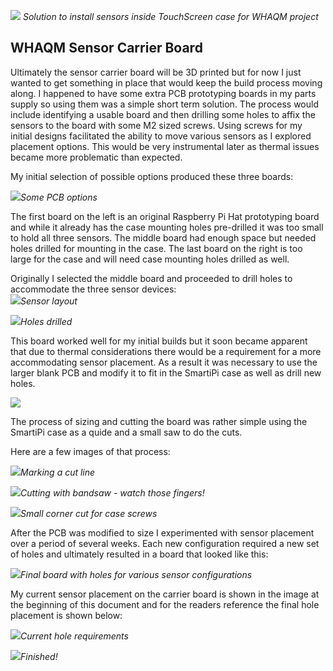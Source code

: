 ![](https://github.com/wjlove/WHAQM/blob/main/documentation/images/sensors-on-carrier.jpg?raw=true)
_Solution to install sensors inside TouchScreen case for WHAQM project_

## WHAQM Sensor Carrier Board

Ultimately the sensor carrier board will be 3D printed but for now I just wanted to get something in place that would keep the build process moving along.  I happened to have some extra PCB prototyping boards in my parts supply so using them was a simple short term solution.  The process would include identifying a usable board and then drilling some holes to affix the sensors to the board with some M2 sized screws.  Using screws for my initial designs facilitated the ability to move various sensors as I explored placement options.  This would be very instrumental later as thermal issues became more problematic than expected. 

My initial selection of possible options produced these three boards:

![](https://github.com/wjlove/WHAQM/blob/main/documentation/images/carrier-first-options.jpg?raw=true)_Some PCB options_

The first board on the left is an original Raspberry Pi Hat prototyping board and while it already has the case mounting holes pre-drilled it was too small to hold all three sensors. The middle board had enough space but needed holes drilled for mounting in the case.  The last board on the right is too large for the case and will need case mounting holes drilled as well.  

Originally I selected the middle board and proceeded to drill holes to accommodate the three sensor devices:  
![](https://github.com/wjlove/WHAQM/blob/main/documentation/images/pcb_spacing.jpg?raw-true)_Sensor layout_

![](https://github.com/wjlove/WHAQM/blob/main/documentation/images/first-carrier-board.jpg?raw=true)_Holes drilled_

This board worked well for my initial builds but it soon became apparent that  due to thermal considerations there would be a requirement  for a more accommodating sensor placement.  As a result it was necessary to use the larger blank PCB and modify it to fit in the SmartiPi case as well as drill new holes.

![](https://github.com/wjlove/WHAQM/blob/main/documentation/images/carrier-final-cut.jpg?raw=true)

The process of sizing and cutting the board was rather simple using the SmartiPi case as a quide and a small saw to do the cuts. 

 Here are a few images of that process:

![](https://github.com/wjlove/WHAQM/blob/main/documentation/images/case-cut-line.jpg?raw=true)_Marking a cut line_

![](https://github.com/wjlove/WHAQM/blob/main/documentation/images/cut-with-bandsaw.jpg?raw=true)_Cutting with bandsaw - watch those fingers!_

![](https://github.com/wjlove/WHAQM/blob/main/documentation/images/cut-coner.jpg?raw=true)_Small corner cut for case screws_

After the PCB was modified to size I experimented with sensor placement over a period of several weeks.  Each new configuration required a new set of holes and ultimately resulted in a board that looked like this:

![](https://github.com/wjlove/WHAQM/blob/main/documentation/images/carrier-final-cut.jpg?raw=true)_Final board with holes for various sensor configurations_

My current sensor placement on the carrier board is shown in the image at the beginning of this document and for the readers reference the final hole placement is shown below:

![](https://github.com/wjlove/WHAQM/blob/main/documentation/images/carrier-board.jpg?raw=true)_Current hole requirements_

![](https://github.com/wjlove/WHAQM/blob/main/documentation/images/case-power-pi-sensors.jpg?raw=true)_Finished!_

